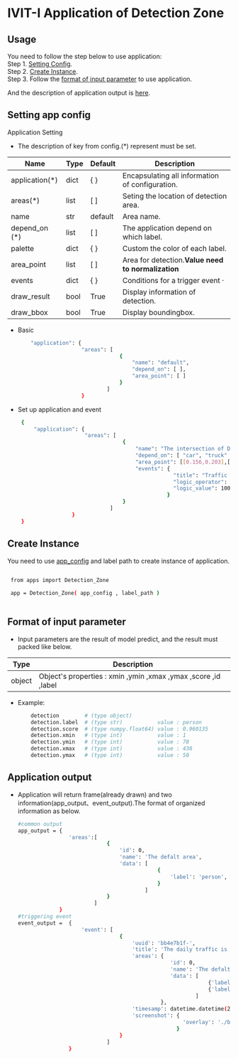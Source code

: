 # IVIT-I Application of Detection Zone
## Usage
You need to follow the step below to use application:  
Step 1. [Setting Config](#setting-app-config).  
Step 2. [Create Instance](#create-instance).  
Step 3. Follow the [format of input parameter](#format-of-input-parameter)  to use application.

And the description of application output is [here](#application-output).

## Setting app config 
Application Setting
* The description of key from config.(*) represent must be set.  


| Name | Type | Default | Description |
| --- | --- | --- | --- |
|application(*)|dict|{  }|Encapsulating all information of configuration.|
|areas(*)|list|[  ]|Seting the location of detection area. |
|name|str|default|Area name.|
| depend_on (*) | list | [ ] | The application depend on which label. |
| palette | dict | { } | Custom the color of each label. |
|area_point|list|[ ]|Area for detection.**Value need to normalization**|
|events|dict|{ }|Conditions for a trigger event ·|
|draw_result|bool|True|Display information of detection.|
|draw_bbox|bool|True|Display boundingbox.|

* Basic
    ```bash
        "application": {
                        "areas": [
                                    {
                                        "name": "default",
                                        "depend_on": [ ],
                                        "area_point": [ ]
                                    }
                                ]
                        }
    ```
* Set up application and event

   ```bash
    {
        "application": {
                        "areas": [
                                    {
                                        "name": "The intersection of Datong Rd",
                                        "depend_on": [ "car", "truck" ],
                                        "area_point": [[0.156,0.203],[0.468, 0.203],[0.468, 0.592],[0.156, 0.592] ], 
                                        "events": {
                                                    "title": "Traffic is very heavy",
                                                    "logic_operator": ">",
                                                    "logic_value": 100,
                                                  }
                                    }
                                ]
                    } 
    }
   ``` 
## Create Instance
You need to use [app_config](#setting-app-config) and label path to create instance of application.
   ```bash
    
    from apps import Detection_Zone

    app = Detection_Zone( app_config , label_path )
    
   ``` 
## Format of input parameter
* Input parameters are the result of model predict, and the result must packed like below.

| Type | Description |
| --- | --- |
|object|Object's properties : xmin ,ymin ,xmax ,ymax ,score ,id ,label |
* Example:
    ```bash
        detection        # (type object)                   
        detection.label  # (type str)           value : person   
        detection.score  # (type numpy.float64) value : 0.960135 
        detection.xmin   # (type int)           value : 1        
        detection.ymin   # (type int)           value : 78       
        detection.xmax   # (type int)           value : 438  
        detection.ymax   # (type int)           value : 50     
    ```
## Application output 
* Application will return frame(already drawn) and two information(app_output、event_output).The format of organized information as below.
    ```bash
    #common output
    app_output = {
                    'areas':[
                                {
                                    'id': 0, 
                                    'name': 'The defalt area', 
                                    'data': [
                                                {
                                                    'label': 'person', 'num': 2
                                                }
                                            ]
                                }
                            ]
                 }
    #triggering event
    event_output =  {
                        'event': [
                                    {
                                        'uuid': 'bb4e7b1f-', 
                                        'title': 'The daily traffic is over 1000', 
                                        'areas': {
                                                    'id': 0, 
                                                    'name': 'The defalt area', 
                                                    'data': [
                                                                {'label': 'person', 'num': 2}, 
                                                                {'label': 'tvmonitor', 'num': 1}
                                                            ]
                                                 }, 
                                        'timesamp': datetime.datetime(2023, 4, 13, 9, 52, 4, 703097), 
                                        'screenshot': {
                                                        'overlay': './bb4e7b1f-/2023-04-13 09:52:04.703097.jpg', 'original': './bb4e7b1f-/2023-04-13 09:52:04.703097_org.jpg'
                                                      }
                                    }
                                ]
                    } 
    
    ```